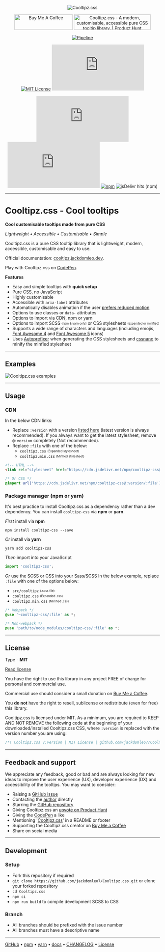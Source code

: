 <div align="center">

  ![Cooltipz.css](./assets/logo.png "Cooltipz.css logo")

  <a href="https://www.buymeacoffee.com/jackdomleo7" target="_blank"><img src="https://cdn.buymeacoffee.com/buttons/v2/default-orange.png" alt="Buy Me A Coffee" style="height: 50px !important;width: 190px !important;" height="50" width="190" ></a> <a href="https://www.producthunt.com/posts/cooltipz-css?utm_source=badge-featured&utm_medium=badge&utm_souce=badge-cooltipz-css" target="_blank"><img src="https://api.producthunt.com/widgets/embed-image/v1/featured.svg?post_id=269594&theme=light" alt="Cooltipz.css - A modern, customisable, accessible pure CSS tooltip library. | Product Hunt" style="width: 250px; height: 50px;" width="250" height="50" /></a>

  [![Pipeline](https://github.com/jackdomleo7/Cooltipz.css/actions/workflows/pipeline.yml/badge.svg?branch=master)](https://github.com/jackdomleo7/Cooltipz.css/actions/workflows/pipeline.yml)

  [![MIT License](https://img.shields.io/badge/License-MIT-important)](https://github.com/jackdomleo7/Cooltipz.css#license "Read license") [![Brotli size](https://badgen.net/badgesize/brotli/jackdomleo7/Cooltipz.css/master/cooltipz.min.css)](https://github.com/jackdomleo7/Cooltipz.css/blob/master/cooltipz.min.css "File size - Brotli")

  [![GitHub stars](https://img.shields.io/github/stars/jackdomleo7/Cooltipz.css?style=social)](https://github.com/jackdomleo7/Cooltipz.css/stargazers "Total GitHub stars") [![GitHub release (latest by date)](https://img.shields.io/github/v/release/jackdomleo7/Cooltipz.css?style=social)](https://github.com/jackdomleo7/Cooltipz.css/releases "Current version/release") [![npm](https://img.shields.io/npm/dt/cooltipz-css?logo=npm&style=social)](https://www.npmjs.com/package/cooltipz-css "Total npm downloads") ![jsDelivr hits (npm)](https://img.shields.io/jsdelivr/npm/hm/cooltipz-css?label=JsDelivr&logo=jsdelivr&style=social "Monthly JsDelivr CDN hits")

</div>

---

# Cooltipz.css - Cool tooltips

**Cool customisable tooltips made from pure CSS**

_Lightweight &bull; Accessible &bull; Customisable &bull; Simple_

Cooltipz.css is a pure CSS tooltip library that is lightweight, modern, accessible, customisable and easy to use.

Official documentation: [cooltipz.jackdomleo.dev](https://cooltipz.jackdomleo.dev).

Play with Cooltipz.css on [CodePen](https://codepen.io/JackDomleo/pen/mderEeG).

**Features**
- Easy and simple tooltips with **quick setup**
- Pure CSS, no JavaScript
- Highly customisable
- Accessible with `aria-label` attributes
- Automatically disables animation if the user [prefers reduced motion](https://developer.mozilla.org/en-US/docs/Web/CSS/@media/prefers-reduced-motion?ref=cooltipz.jackdomleo.dev)
- Options to use classes or `data-` attributes
- Options to import via CDN, npm or yarn
- Options to import SCSS <sub><sup>(npm &amp; yarn only)</sup></sub> or CSS stylesheets <sub><sup>(expanded or minified)</sup></sub>
- Supports a wide range of characters and languages (including emojis, [Font Awesome 4](https://fontawesome.com/v4.7.0?ref=cooltipz.jackdomleo.dev) and [Font Awesome 5](https://fontawesome.com?ref=cooltipz.jackdomleo.dev) icons)
- Uses [Autoprefixer](https://github.com/postcss/autoprefixer?ref=cooltipz.jackdomleo.dev) when generating the CSS stylesheets and [cssnano](https://github.com/cssnano/cssnano?ref=cooltipz.jackdomleo.dev) to minify the minfied stylesheet

---

## Examples

![Cooltipz.css examples](./assets/examples.gif)

---

## Usage

### CDN

In the below CDN links:
- Replace `:version` with a version [listed here](https://www.npmjs.com/package/cooltipz-css?activeTab=versions) (latest version is always recommended). If you always want to get the latest stylesheet, remove `@:version` completely (Not recommended).
- Replace `:file` with one of the below:
  - `cooltipz.css` <sub><sup>(Expanded stylesheet)</sup></sub>
  - `cooltipz.min.css` <sub><sup>(Minfied stylesheet)</sup></sub>

```html
<!-- HTML -->
<link rel="stylesheet" href="https://cdn.jsdelivr.net/npm/cooltipz-css@:version/:file" />
```

```css
/* Or CSS */
@import url('https://cdn.jsdelivr.net/npm/cooltipz-css@:version/:file');
```

### Package manager (npm or yarn)

It's best practice to install Cooltipz.css as a dependency rather than a dev dependency. You can install `cooltipz-css` via **npm** or **yarn**.

_First_ install via **npm**
```
npm install cooltipz-css --save
```

_Or_ install via **yarn**
```
yarn add cooltipz-css
```

_Then_ import into your JavaScript
```js
import 'cooltipz-css';
```

_Or_ use the SCSS or CSS into your Sass/SCSS
In the below example, replace `:file` with one of the options below:
- `src/cooltipz` <sub><sup>(.scss file)</sup></sub>
- `cooltipz.css` <sub><sup>(Expanded .css)</sup></sub>
- `cooltipz.min.css` <sub><sup>(Minified .css)</sup></sub>
```scss
/* Webpack */
@use '~cooltipz-css/:file' as *;

/* Non-webpack */
@use 'path/to/node_modules/cooltipz-css/:file' as *;
```

---

## License

Type - **MIT**

[Read license](https://github.com/jackdomleo7/Cooltipz.css/blob/master/LICENSE)

You have the right to use this library in any project FREE of charge for personal and commercial use.

Commercial use should consider a small donation on [Buy Me a Coffee](https://www.buymeacoffee.com/jackdomleo7).

You **do not** have the right to resell, sublicense or redistribute (even for free) this library.

Cooltipz.css is licensed under MIT. As a minimum, you are required to KEEP AND NOT REMOVE the following code at the beginning of your downloaded/installed Cooltipz.css CSS, where `:version` is replaced with the version number you are using:
```css
/*! Cooltipz.css v:version | MIT License | github.com/jackdomleo7/Cooltipz.css */
```

---

## Feedback and support

We appreciate any feedback, good or bad and are always looking for new ideas to improve the user experience (UX), developer experience (DX) and accessibility of the tooltips. You may want to consider:
- Raising a [GitHub issue](https://github.com/jackdomleo7/Cooltipz.css/issues)
- Contacting the [author](https://jackdomleo.dev?ref=cooltipz.jackdomleo.dev) directly
- Starring the [GitHub repository](https://github.com/jackdomleo7/Cooltipz.css)
- Giving Cooltipz.css an [upvote on Product Hunt](https://www.producthunt.com/posts/cooltipz-css)
- Giving the [CodePen](https://codepen.io/JackDomleo/pen/mderEeG) a like
- Mentioning '[Cooltipz.css](https://cooltipz.jackdomleo.dev)' in a README or footer
- Supporting the Cooltipz.css creator on [Buy Me a Coffee](https://www.buymeacoffee.com/jackdomleo)
- Share on social media

---

## Development

### Setup

- Fork this repository if required
- `git clone https://github.com/jackdomleo7/Cooltipz.css.git` or clone your forked repository
- `cd Cooltipz.css`
- `npm ci`
- `npm run build` to compile development SCSS to CSS

### Branch

- All branches should be prefixed with the issue number
- All branches must have a descriptive name

---

[GitHub](https://github.com/jackdomleo7/Cooltipz.css "View the GitHub repo and maybe give us a star") &bull; [npm](https://www.npmjs.com/package/cooltipz-css "View Cooltipz.css on npmjs.com") &bull; [yarn](https://yarnpkg.com/package/cooltipz-css "View Cooltipz.css on yarnpkg.com") &bull; [docs](https://cooltipz.jackdomleo.dev "Read the official documentation") &bull; [CHANGELOG](https://github.com/jackdomleo7/Cooltipz.css/releases "Read all the releases") &bull; [License](https://github.com/jackdomleo7/Cooltipz.css#license "MIT License")
